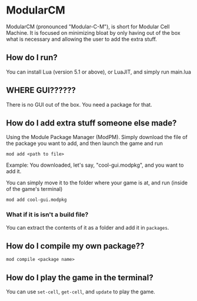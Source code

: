 # ModularCM

ModularCM (pronounced "Modular-C-M"), is short for Modular Cell Machine.
It is focused on minimizing bloat by only having out of the box what is necessary and allowing the user to add the extra stuff.

## How do I run?

You can install Lua (version 5.1 or above), or LuaJIT, and simply run main.lua

## WHERE GUI??????

There is no GUI out of the box. You need a package for that.

## How do I add extra stuff someone else made?

Using the Module Package Manager (ModPM). Simply download the file of the package you want to add, and then launch the game and run

```
mod add <path to file>
```

Example:
You downloaded, let's say, "cool-gui.modpkg", and you want to add it.

You can simply move it to the folder where your game is at, and run (inside of the game's terminal)

```
mod add cool-gui.modpkg
```

### What if it is isn't a build file?

You can extract the contents of it as a folder and add it in `packages`.

## How do I compile my own package??

```
mod compile <package name>
```

## How do I play the game in the terminal?

You can use `set-cell`, `get-cell`, and `update` to play the game.
